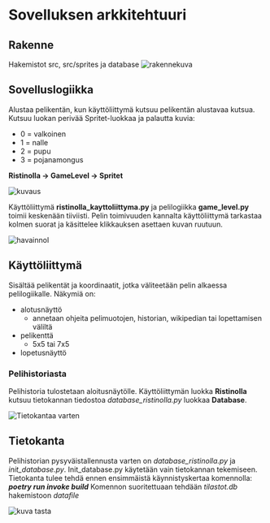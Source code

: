 # Sovelluksen arkkitehtuuri

## Rakenne

Hakemistot src, src/sprites ja database
![rakennekuva]()

## Sovelluslogiikka

Alustaa pelikentän, kun käyttöliittymä kutsuu pelikentän alustavaa kutsua. Kutsuu luokan perivää Spritet-luokkaa ja palautta kuvia:
- 0 = valkoinen
- 1 = nalle
- 2 = pupu
- 3 = pojanamongus

**Ristinolla -> GameLevel -> Spritet**

![kuvaus]()

Käyttöliittymä **ristinolla_kayttoliittyma.py** ja pelilogiikka **game_level.py** toimii keskenään tiiviisti. Pelin toimivuuden kannalta käyttöliittymä tarkastaa kolmen suorat ja käsittelee klikkauksen asettaen kuvan ruutuun.

![havainnol]()

## Käyttöliittymä

Sisältää pelikentät ja koordinaatit, jotka väliteetään pelin alkaessa pelilogiikalle. Näkymiä on:
- alotusnäyttö
  - annetaan ohjeita pelimuotojen, historian, wikipedian tai lopettamisen väliltä
- pelikenttä
  - 5x5 tai 7x5
- lopetusnäyttö

### Pelihistoriasta

Pelihistoria tulostetaan aloitusnäytölle. Käyttöliittymän luokka **Ristinolla** kutsuu tietokannan tiedostoa *database_ristinolla.py* luokkaa **Database**.

![Tietokantaa varten]()

## Tietokanta

Pelihistorian pysyväistallennusta varten on *database_ristinolla.py* ja *init_database.py*. Init_database.py käytetään vain tietokannan tekemiseen. Tietokanta tulee tehdä ennen ensimmäistä käynnistyskertaa komennolla: ***poetry run invoke build***
Komennon suoritettuaan tehdään *tilastot.db* hakemistoon *datafile*

![kuva tasta]()
